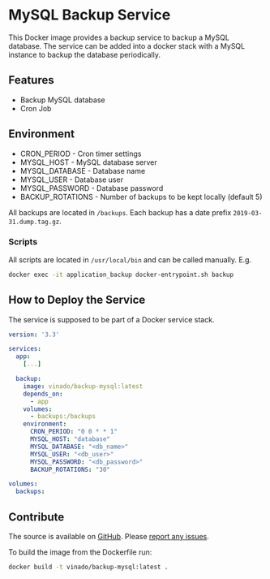 # MySQL Backup Service

This Docker image provides a backup service to backup a MySQL database. The service can be added into a docker stack with a MySQL instance to backup the database periodically.

## Features

- Backup MySQL database
- Cron Job

## Environment

- CRON_PERIOD - Cron timer settings
- MYSQL_HOST - MySQL database server
- MYSQL_DATABASE - Database name
- MYSQL_USER - Database user
- MYSQL_PASSWORD - Database password
- BACKUP_ROTATIONS - Number of backups to be kept locally (default 5)

All backups are located in `/backups`. Each backup has a date prefix `2019-03-31.dump.tag.gz`.

### Scripts

All scripts are located in `/usr/local/bin` and can be called manually. E.g.

```sh
docker exec -it application_backup docker-entrypoint.sh backup
```

## How to Deploy the Service

The service is supposed to be part of a Docker service stack.

```yaml
version: '3.3'

services:
  app:
    [...]

  backup:
    image: vinado/backup-mysql:latest
    depends_on:
      - app
    volumes:
      - backups:/backups
    environment:
      CRON_PERIOD: "0 0 * * 1"
      MYSQL_HOST: "database"
      MYSQL_DATABASE: "<db_name>"
      MYSQL_USER: "<db_user>"
      MYSQL_PASSWORD: "<db_password>"
      BACKUP_ROTATIONS: "30"

volumes:
  backups:
```

## Contribute

The source is available on [GitHub](https://github.com/V1ncNet/docker). Please [report any issues](https://github.com/V1ncNet/docker/issues).

To build the image from the Dockerfile run:

```sh
docker build -t vinado/backup-mysql:latest .
```